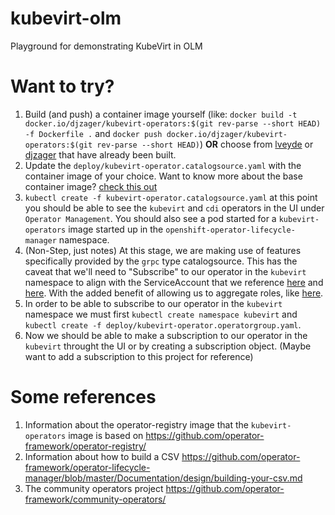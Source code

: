 # kubevirt-olm
Playground for demonstrating KubeVirt in OLM

# Want to try?

1. Build (and push) a container image yourself (like: `docker build -t
   docker.io/djzager/kubevirt-operators:$(git rev-parse --short HEAD) -f
   Dockerfile .` and `docker push docker.io/djzager/kubevirt-operators:$(git
   rev-parse --short HEAD)`) **OR** choose from
   [lveyde](https://hub.docker.com/r/lveyde/kubevirt-operators/tags) or
   [djzager](https://hub.docker.com/r/djzager/kubevirt-operators/tags) that have
   already been built.
1. Update the `deploy/kubevirt-operator.catalogsource.yaml` with the container image
   of your choice. Want to know more about the base container image? [check this
   out](https://github.com/operator-framework/operator-registry/)
1. `kubectl create -f kubevirt-operator.catalogsource.yaml` at this point you
   should be able to see the `kubevirt` and `cdi` operators in the UI under
   `Operator Management`. You should also see a pod started for a
   `kubevirt-operators` image started up in the
   `openshift-operator-lifecycle-manager` namespace.
1. (Non-Step, just notes) At this stage, we are making use of features specifically provided by the
   `grpc` type catalogsource. This has the caveat that we'll need to "Subscribe"
   to our operator in the `kubevirt` namespace to align with the ServiceAccount
   that we reference
   [here](registry/kubevirt/0.14.0/kubevirtoperator.clusterrolebinding.yaml) and
   [here](registry/kubevirt/0.14.0/cdi-operator.clusterrolebinding.yaml). With
   the added benefit of allowing us to aggregate roles, like
   [here](registry/kubevirt/0.14.0/kubevirtoperator.clusterrole.yaml).
1. In order to be able to subscribe to our operator in the `kubevirt` namespace
   we must first `kubectl create namespace kubevirt` and `kubectl create -f
   deploy/kubevirt-operator.operatorgroup.yaml`.
1. Now we should be able to make a subscription to our operator in the `kubevirt`
   throught the UI or by creating a subscription object. (Maybe want to add a
   subscription to this project for reference)

# Some references

1. Information about the operator-registry image that the `kubevirt-operators` image is
   based on https://github.com/operator-framework/operator-registry/
1. Information about how to build a CSV
   https://github.com/operator-framework/operator-lifecycle-manager/blob/master/Documentation/design/building-your-csv.md
1. The community operators project
   https://github.com/operator-framework/community-operators/
